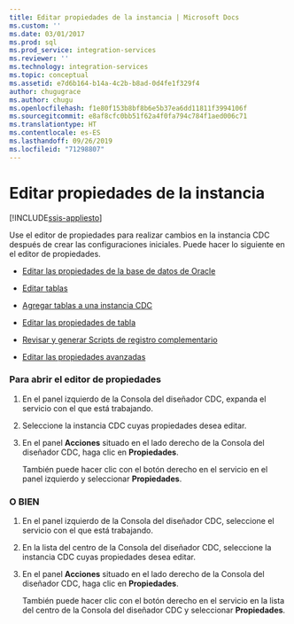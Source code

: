 ```yaml
---
title: Editar propiedades de la instancia | Microsoft Docs
ms.custom: ''
ms.date: 03/01/2017
ms.prod: sql
ms.prod_service: integration-services
ms.reviewer: ''
ms.technology: integration-services
ms.topic: conceptual
ms.assetid: e7d6b164-b14a-4c2b-b8ad-0d4fe1f329f4
author: chugugrace
ms.author: chugu
ms.openlocfilehash: f1e80f153b8bf8b6e5b37ea6dd11811f3994106f
ms.sourcegitcommit: e8af8cfc0bb51f62a4f0fa794c784f1aed006c71
ms.translationtype: HT
ms.contentlocale: es-ES
ms.lasthandoff: 09/26/2019
ms.locfileid: "71298807"
---
```

# <a name="edit-instance-properties"></a>Editar propiedades de la instancia

[!INCLUDE[ssis-appliesto](../../includes/ssis-appliesto-ssvrpluslinux-asdb-asdw-xxx.md)]


  Use el editor de propiedades para realizar cambios en la instancia CDC después de crear las configuraciones iniciales. Puede hacer lo siguiente en el editor de propiedades.  
  
-   [Editar las propiedades de la base de datos de Oracle](../../integration-services/change-data-capture/edit-the-oracle-database-properties.md)  
  
-   [Editar tablas](../../integration-services/change-data-capture/edit-tables.md)  
  
-   [Agregar tablas a una instancia CDC](../../integration-services/change-data-capture/add-tables-to-a-cdc-instance.md)  
  
-   [Editar las propiedades de tabla](../../integration-services/change-data-capture/edit-the-table-properties.md)  
  
-   [Revisar y generar Scripts de registro complementario](../../integration-services/change-data-capture/review-and-generate-supplemental-logging-scripts.md)  
  
-   [Editar las propiedades avanzadas](../../integration-services/change-data-capture/edit-the-advanced-properties.md)  
  
### <a name="to-open-the-properties-editor"></a>Para abrir el editor de propiedades  
  
1.  En el panel izquierdo de la Consola del diseñador CDC, expanda el servicio con el que está trabajando.  
  
2.  Seleccione la instancia CDC cuyas propiedades desea editar.  
  
3.  En el panel **Acciones** situado en el lado derecho de la Consola del diseñador CDC, haga clic en **Propiedades**.  
  
     También puede hacer clic con el botón derecho en el servicio en el panel izquierdo y seleccionar **Propiedades**.  
  
### <a name="or"></a>O BIEN  
  
1.  En el panel izquierdo de la Consola del diseñador CDC, seleccione el servicio con el que está trabajando.  
  
2.  En la lista del centro de la Consola del diseñador CDC, seleccione la instancia CDC cuyas propiedades desea editar.  
  
3.  En el panel **Acciones** situado en el lado derecho de la Consola del diseñador CDC, haga clic en **Propiedades**.  
  
     También puede hacer clic con el botón derecho en el servicio en la lista del centro de la Consola del diseñador CDC y seleccionar **Propiedades**.  
  
  

